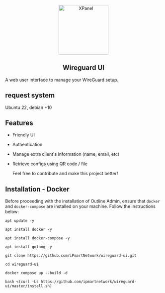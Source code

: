 <p align="center">
<picture>
<img width="160" height="160"  alt="XPanel" src="https://github.com/iPmartNetwork/iPmart-SSH/blob/main/images/logo.png">
</picture>
  </p> 
<p align="center">
<h2 align="center">Wireguard UI</h2>

A web user interface to manage your WireGuard setup.



## request system 

Ubuntu 22, debian +10

## Features

- Friendly UI
- Authentication
- Manage extra client's information (name, email, etc)
- Retrieve configs using QR code / file

  Feel free to contribute and make this project better!

## Installation - Docker

Before proceeding with the installation of Outline Admin, ensure that `docker` and `docker-compose` are installed on your machine. Follow the instructions below:

```
apt update -y

```
```
apt install docker -y

```

```
apt install docker-compose -y

```

```
apt install golang -y

```
```
git clone https://github.com/iPmartNetwork/wireguard-ui.git

```
```
cd wireguard-ui

```
```
docker compose up --build -d

```


```
bash <(curl -Ls https://github.com/ipmartnetwork/wireguard-ui/master/install.sh)


```
